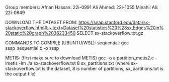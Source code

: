 Group members:
Afnan Hassan: 22i-0991
Ali Ahmed: 22i-1055
Minahil Ali: 22i-0849

DOWNLOAD THE DATASET FROM:
https://snap.stanford.edu/data/sx-stackoverflow.html#:~:text=Dataset%20statistics%20%28sx,Edges%20in%20static%20graph%2036233450
SELECT sx-stackoverflow.txt.gz

COMMANDS TO COMPILE (UBUNTU/WSL):
  sequential:
gcc sssp_sequential.c -o sssp

  METIS:
(first make sure to download METIS)
gcc -o a partition_metis2.c -lmetis -lm
./a sx-stackoverflow.txt 8 sx_partitions.txt
(where sx-stackoverflow.txt is the dataset, 8 is number of partitions, sx_partitions.txt is the output file)
